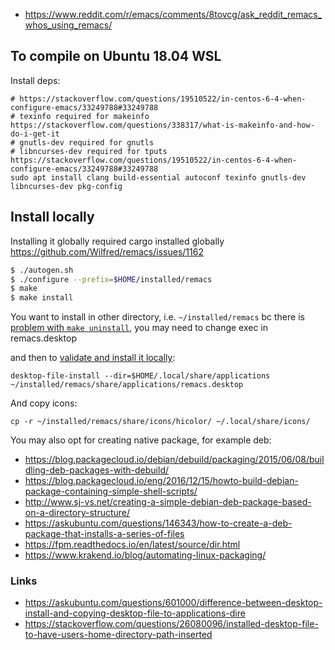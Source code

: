 - https://www.reddit.com/r/emacs/comments/8tovcg/ask_reddit_remacs_whos_using_remacs/

## To compile on Ubuntu 18.04 WSL

Install deps:


```
# https://stackoverflow.com/questions/19510522/in-centos-6-4-when-configure-emacs/33249788#33249788
# texinfo required for makeinfo https://stackoverflow.com/questions/338317/what-is-makeinfo-and-how-do-i-get-it
# gnutls-dev required for gnutls
# libncurses-dev required for tputs https://stackoverflow.com/questions/19510522/in-centos-6-4-when-configure-emacs/33249788#33249788
sudo apt install clang build-essential autoconf texinfo gnutls-dev libncurses-dev pkg-config
```

## Install locally

Installing it globally required cargo installed globally https://github.com/Wilfred/remacs/issues/1162

```bash
$ ./autogen.sh
$ ./configure --prefix=$HOME/installed/remacs
$ make
$ make install
```

You want to install in other directory, i.e. `~/installed/remacs` bc there is [problem with `make uninstall`](https://github.com/Wilfred/remacs/issues/779), you may need to change exec in remacs.desktop

and then to [validate and install it locally](https://askubuntu.com/questions/375975/how-to-force-unity-reload-local-share-applications):

`desktop-file-install --dir=$HOME/.local/share/applications ~/installed/remacs/share/applications/remacs.desktop`

And copy icons:

`cp -r ~/installed/remacs/share/icons/hicolor/ ~/.local/share/icons/`


You may also opt for creating native package, for example deb:

- https://blog.packagecloud.io/debian/debuild/packaging/2015/06/08/buildling-deb-packages-with-debuild/
- https://blog.packagecloud.io/eng/2016/12/15/howto-build-debian-package-containing-simple-shell-scripts/
- http://www.sj-vs.net/creating-a-simple-debian-deb-package-based-on-a-directory-structure/
- https://askubuntu.com/questions/146343/how-to-create-a-deb-package-that-installs-a-series-of-files
- https://fpm.readthedocs.io/en/latest/source/dir.html
- https://www.krakend.io/blog/automating-linux-packaging/


### Links

- https://askubuntu.com/questions/601000/difference-between-desktop-install-and-copying-desktop-file-to-applications-dire
- https://stackoverflow.com/questions/26080096/installed-desktop-file-to-have-users-home-directory-path-inserted

